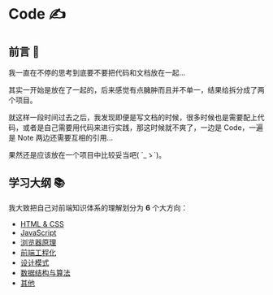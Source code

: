 # Code ✍

## 前言 🌱

我一直在不停的思考到底要不要把代码和文档放在一起...

其实一开始是放在了一起的，后来感觉有点臃肿而且并不单一，结果给拆分成了两个项目。

就这样一段时间过去之后，我发现即便是写文档的时候，很多时候也是需要配上代码，或者是自己需要用代码来进行实践，那这时候就不爽了，一边是 Code，一遍是 Note 两边还需要互相的引用...

果然还是应该放在一个项目中比较妥当吧( ´\_ゝ`)。

## 学习大纲 📚

我大致把自己对前端知识体系的理解划分为 **6** 个大方向：

- [HTML & CSS](./html&css)
- [JavaScript](./javascript)
- [浏览器原理](./browser)
- [前端工程化](./engineering)
- [设计模式](./design&pattern)
- [数据结构与算法](./ds&a)
- [其他](./other)
